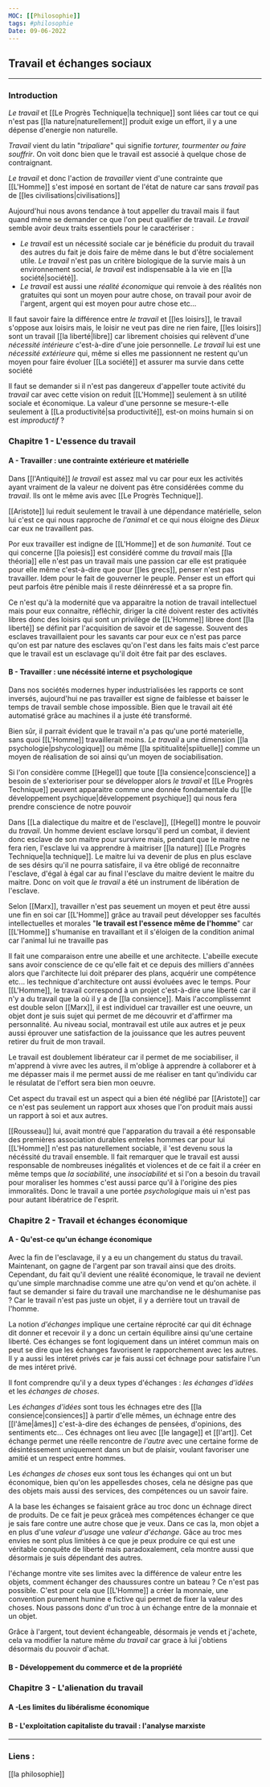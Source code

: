 ```yaml
---
MOC: [[Philosophie]]
tags: #philosophie
Date: 09-06-2022
---
```


## Travail et échanges sociaux

---

### Introduction

*Le travail* et [[Le Progrès Technique|la technique]] sont liées car tout ce qui n'est pas [[la nature|naturellement]] produit exige un effort, il y a une dépense d'energie non naturelle.

*Travail* vient du latin "*tripaliare*" qui signifie *torturer, tourmenter ou faire souffrir*. On voit donc bien que le travail est associé à quelque chose de contraignant.

*Le travail* et donc l'action de *travailler* vient d'une contrainte que [[L'Homme]] s'est imposé en sortant de l'état de nature car sans *travail* pas de [[les civilisations|civilisations]]

Aujourd'hui nous avons tendance à tout appeller du travail mais il faut quand même se demander ce que l'on peut qualifier de travail. *Le travail* semble avoir deux traits essentiels pour le caractériser :

- *Le travail* est un nécessité sociale car je bénéficie du produit du travail des autres du fait je dois faire de même dans le but d'être socialement utile. *Le travail* n'est pas un critère biologique de la survie mais à un environnement social, *le travail* est indispensable à la vie en [[la société|société]]. 
- *Le travail* est aussi une *réalité économique* qui renvoie à des réalités non gratuites qui sont un moyen pour autre chose, on travail pour avoir de l'argent, argent qui est moyen pour autre chose etc... 

Il faut savoir faire la différence entre *le travail* et [[les loisirs]], le travail s'oppose aux loisirs mais, le loisir ne veut pas dire ne rien faire, [[les loisirs]] sont un travail [[la liberté|libre]] car librement choisies qui relèvent d'une *nécessité intérieure* c'est-à-dire d'une joie personnelle. *Le travail* lui est une *nécessité extérieure* qui, même si elles me passionnent ne restent qu'un moyen pour faire évoluer [[La société]] et assurer ma survie dans cette société

Il faut se demander si il n'est pas dangereux d'appeller toute activité du *travail* car avec cette vision on reduit [[L'Homme]] seulement à sn utilité sociale et économique. La valeur d'une personne se mesure-t-elle seulement à [[La productivité|sa productivité]], est-on moins humain si on est *improductif* ? 

### Chapitre 1 - L'essence du travail

#### A - Travailler : une contrainte extérieure et matérielle

Dans [[l'Antiquité]] *le travail* est assez mal vu car pour eux les activités ayant vraiment de la valeur ne doivent pas être considérées comme du *travail*. Ils ont le même avis avec [[Le Progrès Technique]].

[[Aristote]] lui reduit seulement le travail à une dépendance matérielle, selon lui c'est ce qui nous rapproche de *l'animal* et ce qui nous éloigne des *Dieux* car eux ne travaillent pas.

Por eux travailler est indigne de [[L'Homme]] et de son *humanité*. Tout ce qui concerne [[la poiesis]] est considéré comme du *travail* mais [[la théoria]] elle n'est pas un travail mais une passion car elle est pratiquée pour elle même c'est-à-dire que pour [[les grecs]], penser n'est pas travailler. Idem pour le fait de gouverner le peuple. Penser est un effort qui peut parfois être pénible mais il reste déinréressé et a sa propre fin.

Ce n'est qu'à la modernité que va apparaitre la notion de travail intellectuel mais pour eux connaitre, réfléchir, diriger la cité doivent rester des activités libres donc des loisirs qui sont un privilège de [[L'Homme]] libree dont [[la liberté]] se définit par l'acquisition de savoir et de sagesse. Souvent des esclaves travaillaient pour les savants car pour eux ce n'est pas parce qu'on est par nature des esclaves qu'on l'est dans les faits mais c'est parce que le travail est un esclavage qu'il doit être fait par des esclaves.

#### B - Travailler : une nécéssité interne et psychologique

Dans nos sociétés modernes hyper industrialisées les rapports ce sont inversés, aujourd'hui ne pas travailler est signe de faiblesse et baisser le temps de travail semble chose impossible. Bien que le travail ait été automatisé grâce au machines il a juste été transformé.

Bien sûr, il parrait évident que le travail n'a pas qu'une porté materielle, sans quoi [[L'Homme]] travaillerait moins. *Le travail* a une dimension [[la psychologie|pshycologique]] ou même [[la spititualité|spiituelle]] comme un moyen de réalisation de soi ainsi qu'un moyen de sociabilisation.

Si l'on considère comme [[Hegel]] que toute [[la consience|conscience]] a besoin de s'exterioriser pour se développer alors *le travail* et [[Le Progrès Technique]] peuvent apparaitre comme une donnée fondamentale du [[le développement psychique|développement psychique]] qui nous fera prendre conscience de notre pouvoir 

Dans [[La dialectique du maitre et de l'esclave]], [[Hegel]] montre le pouvoir du *travail*. Un homme devient esclave lorsqu'il perd un combat, il devient donc esclave de son maitre pour survivre mais, pendant que le maitre ne fera rien, l'esclave lui va apprendre à maitriser [[la nature]] [[Le Progrès Technique|la technique]]. Le maitre lui va devenir de plus en plus esclave de ses désirs qu'il ne pourra satisfaire, il va être obligé de reconnaitre l'esclave, d'égal à égal car au final l'esclave du maitre devient le maitre du maitre. Donc on voit que *le travail* a été un instrument de libération de l'esclave.

Selon [[Marx]], travailler n'est pas seuement un moyen et peut être aussi une fin en soi car [[L'Homme]] grâce au travail peut développer ses facultés intellectuelles et morales "**le travail est l'essence même de l'homme**" car [[L'Homme]] s'humanise en travaillant et il s'éloigen de la condition animal car l'animal lui ne travaille pas 

Il fait une comparaison entre une abeille et une architecte. L'abeille execute sans avoir conscience de ce qu'elle fait et ce depuis des milliers d'années alors que l'architecte lui doit préparer des plans, acquérir une compétence etc... les technique d'architecture ont aussi évoluées avec le temps. Pour [[L'Homme]], le travail correspond à un projet c'est-à-dire une liberté car il n'y a du travail que la où il y a de [[la consience]]. Mais l'accomplissemnt est double selon [[Marx]], il est individuel car travailler est une oeuvre, un objet dont je suis sujet  qui permet de me découvrir et d'affirmer ma personnalité. Au niveau social, montravail est utile aux autres et je peux aussi éprouver une satisfaction de la jouissance que les autres peuvent retirer du fruit de mon travail. 

Le travail est doublement libérateur car il permet de me sociabiliser, il m'apprend à vivre avec les autres, il m'oblige à apprendre à collaborer et à me dépasser mais il me permet aussi de me réaliser en tant qu'individu car le résulatat de l'effort sera bien mon oeuvre.

Cet aspect du travail est un aspect qui a bien été néglibé par [[Aristote]] car ce n'est pas seulement un rapport aux xhoses que l'on produit mais aussi un rapport à soi et aux autres.

[[Rousseau]] lui, avait montré que l'apparation du travail a été responsable des premières association durables entreles hommes car pour lui [[L'Homme]] n'est pas naturellement sociable, il 'est devenu sous la nécéssité du travail ensemble. Il fait remarquer que le travail est aussi responsable de nombreuses inégalités et violences et de ce fait il a créer en même temps que *la sociabilité*, une *insociabilité* et si l'on a besoin du travail pour moraliser les hommes c'est aussi parce qu'il à l'origine des pies immoralités. Donc le travail a une portée *psychologique* mais ui n'est pas pour autant libératrice de l'esprit.

### Chapitre 2 - Travail et échanges économique

#### A - Qu'est-ce qu'un échange économique

Avec la fin de l'esclavage, il y a eu un changement du status du travail. Maintenant, on gagne de l'argent par son travail ainsi que des droits. Cependant, du fait qu'il devient une réalité économique, le travail ne devient qu'une simple marchnadise comme une atre qu'on vend et qu'on achète. il faut se demander si faire du travail une marchandise ne le déshumanise pas ? Car le travail n'est pas juste un objet, il y a derrière tout un travail de l'homme.

La notion *d'échanges* implique une certaine réprocité car qui dit échnage dit donner et recevoir il y a donc un certain équilibre ainsi qu'une certaine liberté. Ces échanges se font logiquement dans un  intéret commun mais on peut se dire que les échanges favorisent le rapporchement avec les autres. Il y a aussi les intéret privés car je fais aussi cet échnage pour satisfaire l'un de mes intéret privé.

Il font comprendre qu'il y a deux types d'échanges : *les échanges d'idées* et les *échanges de choses*. 

Les *échanges d'idées* sont tous les échnages etre des [[la consience|consiences]] à partir d'elle mêmes, un échnage entre des [[l'âme|âmes]] c'est-à-dire des échanges de pensées, d'opinions, des sentiments etc... Ces échnages ont lieu avec [[le langage]] et [[l'art]]. Cet échange permet une réelle rencontre de *l'autre* avec une certaine forme de désintéssement uniquement dans un but de plaisir, voulant favoriser une amitié et un respect entre hommes.

Les *échanges de choses* eux sont tous les échanges qui ont un but économique, bien qu'on les appellesdes choses, cela ne désigne pas que des objets mais aussi des services, des compétences ou un savoir faire. 

A la base les échanges se faisaient grâce au troc donc un échnage direct de produits. De ce fait je peux grâceà mes compétences échanger ce que je sais fare contre une autre chose que je veux. Dans ce cas la, mon objet a en plus d'une *valeur d'usage* une *valeur d'échange*. Gâce au troc mes envies ne sont plus limitées à ce que je peux produire ce qui est une véritable conquête de liberté mais paradoxalement, cela montre aussi que désormais je suis dépendant des autres.

l'échange montre vite ses limites avec la différence de valeur entre les objets, comment échanger des chaussures contre un bateau ? Ce n'est pas possible. C'est pour cela que [[L'Homme]] a créer la monnaie, une convention purement humine e fictive qui permet de fixer la valeur des choses. Nous passons donc d'un troc à un échange entre de la monnaie et un objet. 

Grâce à l'argent, tout devient échangeable, désormais je vends et j'achete, cela va modifier la nature même *du travail* car grace à lui j'obtiens désormais du pouvoir d'achat. 

#### B - Développement du commerce et de la propriété



### Chapitre 3 - L'alienation du travail

#### A -Les limites du libéralisme économique

#### B - L'exploitation capitaliste du travail : l'analyse marxiste






---
### Liens :

[[la philosophie]]